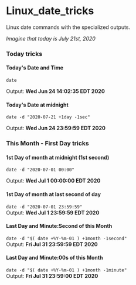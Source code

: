 # Linux_date_tricks
Linux date commands with the specialized outputs.

*Imagine that today is July 21st, 2020*

### Today tricks
#### Today's Date and Time
```date```<p>
Output: **Wed Jun 24 14:02:35 EDT 2020**

#### Today's Date at midnight
```date -d "2020-07-21 +1day -1sec"```<p>
Output: **Wed Jun 24 23:59:59 EDT 2020**


### This Month - First Day tricks
#### 1st Day of month at midnight (1st second)
```date -d "2020-07-01 00:00"```<p>
Output: **Wed Jul  1 00:00:00 EDT 2020**

#### 1st Day of month at last second of day
```date -d "2020-07-01 23:59:59"```<br>
Output: **Wed Jul  1 23:59:59 EDT 2020**

#### Last Day and Minute:Second of this Month
```date -d "$( date +%Y-%m-01 ) +1month -1second"```<br>
Output: **Fri Jul 31 23:59:59 EDT 2020**

#### Last Day and Minute:00s of this Month
```date -d "$( date +%Y-%m-01 ) +1month -1minute"```<br>
Output: **Fri Jul 31 23:59:00 EDT 2020**
